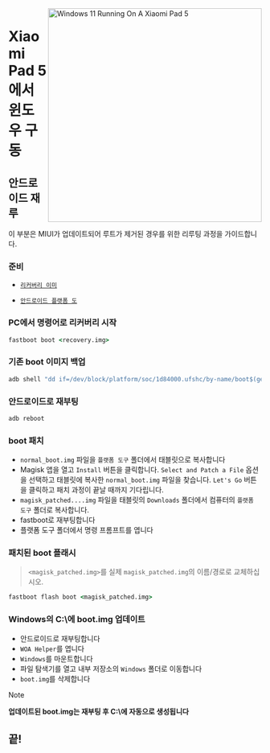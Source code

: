 <img align="right" src="https://raw.githubusercontent.com/erdilS/Port-Windows-11-Xiaomi-Pad-5/main/nabu.png" width="425" alt="Windows 11 Running On A Xiaomi Pad 5">

# Xiaomi Pad 5 에서 윈도우 구동

## 안드로이드 재루
이 부분은 MIUI가 업데이트되어 루트가 제거된 경우를 위한 리루팅 과정을 가이드합니다.

### 준비
- [```리커버리 이미```](https://github.com/erdilS/Port-Windows-11-Xiaomi-Pad-5/releases/download/1.0/recovery.img)
  
- [```안드로이드 플랫폼 도```](https://developer.android.com/studio/releases/platform-tools)

### PC에서 명령어로 리커버리 시작
```cmd
fastboot boot <recovery.img>
```

### 기존 boot 이미지 백업
```cmd
adb shell "dd if=/dev/block/platform/soc/1d84000.ufshc/by-name/boot$(getprop ro.boot.slot_suffix) of=/tmp/normal_boot.img" && adb pull /tmp/normal_boot.img
```

### 안드로이드로 재부팅
```cmd
adb reboot
```

### boot 패치
- ```normal_boot.img``` 파일을 ```플랫폼 도구``` 폴더에서 태블릿으로 복사합니다
- Magisk 앱을 열고 ```Install``` 버튼을 클릭합니다. ```Select and Patch a File``` 옵션을 선택하고 태블릿에 복사한 ```normal_boot.img``` 파일을 찾습니다. ```Let's Go``` 버튼을 클릭하고 패치 과정이 끝날 때까지 기다립니다.
- ```magisk_patched....img``` 파일을 태블릿의 ```Downloads``` 폴더에서 컴퓨터의 ```플랫폼 도구``` 폴더로 복사합니다. 
- fastboot로 재부팅합니다
- 플랫폼 도구 폴더에서 명령 프롬프트를 엽니다 

### 패치된 boot 플래시
 > `<magisk_patched.img>`를 실제 ```magisk_patched.img```의 이름/경로로 교체하십시오.
```cmd
fastboot flash boot <magisk_patched.img>
```

### Windows의 C:\에 boot.img 업데이트
- 안드로이드로 재부팅합니다
- ```WOA Helper```를 엽니다
- ```Windows```를 마운트합니다
- 파일 탐색기를 열고 내부 저장소의 ```Windows``` 폴더로 이동합니다
- ```boot.img```를 삭제합니다

> [!NOTE]
> **업데이트된 boot.img는 재부팅 후 C:\에 자동으로 생성됩니다**

## 끝!















